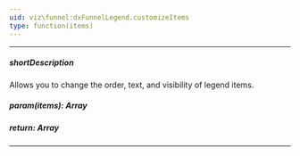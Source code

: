 ```yaml
---
uid: viz\funnel:dxFunnelLegend.customizeItems
type: function(items)
---
```

---
##### shortDescription
Allows you to change the order, text, and visibility of legend items.

##### param(items): Array<FunnelLegendItem>
<!-- Description goes here -->

##### return: Array<FunnelLegendItem>
<!-- Description goes here -->

---
<!--
#include dataviz-legend-customizeitems-example
-->